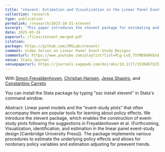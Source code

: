 ```yaml
---
title: "xtevent: Estimation and Visualization in the Linear Panel Event-Study Design"
collection: research
type: publication
permalink: /research/2023-10-31-xtevent
excerpt: 'This paper introduces the xtevent package for estimating and visualizing policy effects in linear panel event-study designs. It builds on recent methodological advances from Freyaldenhoven et al. (Forthcoming) to allow for flexible treatments, pre-trend adjustments, and more informative event-study plots. The package is designed to make best practices in estimation and visualization accessible to applied researchers.'
date: 2025-03-24
paperurl: /files/xtevent_merged.pdf
citation: 
package: https://github.com/JMSLab/xtevent/
comment: Video Series on Linear Panel Event-Study Designs
commenturl: https://www.youtube.com/playlist?list=PLg-LvQ_7SfMD9d8kbSd_Ig_HB-5h6HCTx
venue: Stata Journal
venuepaperurl: https://journals.sagepub.com/doi/abs/10.1177/1536867X251322964
---
```

With [Simon Freyaldenhoven](https://simonfreyaldenhoven.github.io/), [Christian Hansen](https://voices.uchicago.edu/christianhansen/), [Jesse Shapiro](https://scholar.harvard.edu/shapiro/home), and [Constantino Carreto](https://github.com/Constantino-Carreto-Romero)

You can install the Stata package by typing "ssc install xtevent" in Stata's command window.

Abstract: Linear panel models and the “event-study plots” that often accompany them are popular tools for learning about policy effects. We introduce the xtevent package, which enables the construction of event-study plots following the suggestions in Freyaldenhoven et al. (Forthcoming, Visualization, identification, and estimation in the linear panel event-study design [Cambridge University Press]). The package implements various procedures to estimate the underlying policy effects and allows for nonbinary policy variables and estimation adjusting for preevent trends.
